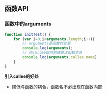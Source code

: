 ## 函数API
### 函数中的arguments
```js
function initTest() {
    for (var i=0;i<arguments.length;i++){
        // arguments是函数的变量
        console.log(arguments);
        // 而callee指向的就是该函数本身
        console.log(arguments.callee.name)
    }
}
```
**引入callee的好处**
+ 降低与函数的耦合，函数名不必出现在函数内部


